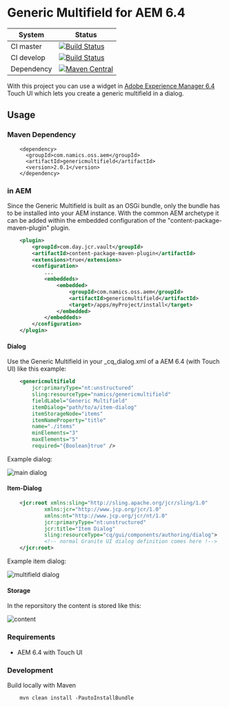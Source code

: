 # Generic Multifield for AEM 6.4

System        | Status
--------------|------------------------------------------------        
CI master     | [![Build Status][travis-master]][travis-url]
CI develop    | [![Build Status][travis-develop]][travis-url]
Dependency    | [![Maven Central][maven-central-version]][maven-central]

With this project you can use a widget in [Adobe Experience Manager 6.4](https://helpx.adobe.com/experience-manager/6-4/release-notes.html) Touch UI which lets you create a generic multifield in a dialog.

## Usage

### Maven Dependency
```
    <dependency>
      <groupId>com.namics.oss.aem</groupId>
      <artifactId>genericmultifield</artifactId>
      <version>2.0.1</version>
    </dependency>
```

### in AEM
Since the Generic Multifield is built as an OSGi bundle, only the bundle has to be installed into your AEM instance. 
With the common AEM archetype it can be added within the embedded configuration of the "content-package-maven-plugin" plugin.
```xml
    <plugin>
        <groupId>com.day.jcr.vault</groupId>
        <artifactId>content-package-maven-plugin</artifactId>
        <extensions>true</extensions>
        <configuration>
            ...
            <embeddeds>
                <embedded>
                    <groupId>com.namics.oss.aem</groupId>
                    <artifactId>genericmultifield</artifactId>
                    <target>/apps/myProject/install</target>
                </embedded>
            </embeddeds>
        </configuration>
    </plugin>
```

 
#### Dialog
Use the Generic Multifield in your _cq_dialog.xml of a AEM 6.4 (with Touch UI) like this example:
```xml
    <genericmultifield
        jcr:primaryType="nt:unstructured"
        sling:resourceType="namics/genericmultifield"
        fieldLabel="Generic Multifield"
        itemDialog="path/to/a/item-dialog"
        itemStorageNode="items"
        itemNameProperty="title"
        name="./items"
        minElements="3"
        maxElements="5"
        required="{Boolean}true" />
```

Example dialog:

![main dialog](docs/main.png)

#### Item-Dialog
```xml
    <jcr:root xmlns:sling="http://sling.apache.org/jcr/sling/1.0"
            xmlns:jcr="http://www.jcp.org/jcr/1.0"
            xmlns:nt="http://www.jcp.org/jcr/nt/1.0"
            jcr:primaryType="nt:unstructured"
            jcr:title="Item Dialog"
            sling:resourceType="cq/gui/components/authoring/dialog">
            <!-- normal Granite UI dialog definition comes here !-->
    </jcr:root>
``` 

Example item dialog:

![multifield dialog](docs/item.png)

#### Storage
In the reporsitory the content is stored like this:

![content](docs/repo.png)


### Requirements
* AEM 6.4 with Touch UI

### Development
Build locally with Maven
```
    mvn clean install -PautoInstallBundle
``` 


[travis-master]: https://travis-ci.org/namics/aem-generic-multifield.svg?branch=6.4%2Fmaster
[travis-develop]: https://travis-ci.org/namics/aem-generic-multifield.svg?branch=6.4%2Fdevelop
[travis-url]: https://travis-ci.org/namics/aem-generic-multifield
[maven-central-version]: https://maven-badges.herokuapp.com/maven-central/com.namics.oss.aem/genericmultifield/badge.svg
[maven-central]: https://maven-badges.herokuapp.com/maven-central/com.namics.oss.aem/genericmultifield
